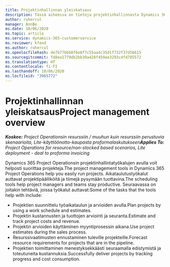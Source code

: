 ```yaml
---
title: Projektinhallinnan yleiskatsaus
description: Tässä aiheessa on tietoja projektinhallinnasta Dynamics 365 Project Operationsissa.
author: ruhercul
manager: AnnBe
ms.date: 10/06/2020
ms.topic: article
ms.service: dynamics-365-customerservice
ms.reviewer: kfend
ms.author: ruhercul
ms.openlocfilehash: de7b77bbb0f6e8f7c55aadc35d1f732f37d56615
ms.sourcegitcommit: fd8ea1779db2bb39a428f459ae3293c4fd785572
ms.translationtype: HT
ms.contentlocale: fi-FI
ms.lasthandoff: 10/06/2020
ms.locfileid: "3965772"
---
```

# <a name="project-management-overview"></a><span data-ttu-id="2b0ff-103">Projektinhallinnan yleiskatsaus</span><span class="sxs-lookup"><span data-stu-id="2b0ff-103">Project management overview</span></span>

<span data-ttu-id="2b0ff-104">_**Koskee:** Project Operationsin resurssiin / muuhun kuin resurssiin perustuvia skenaarioita, Lite-käyttöönotto-kaupasta proformalaskutukseen_</span><span class="sxs-lookup"><span data-stu-id="2b0ff-104">_**Applies To:** Project Operations for resource/non-stocked based scenarios, Lite deployment - deal to proforma invoicing_</span></span>

<span data-ttu-id="2b0ff-105">Dynamics 365 Project Operationsin projektinhallintatyökalujen avulla voit helposti suorittaa projekteja.</span><span class="sxs-lookup"><span data-stu-id="2b0ff-105">The project management tools in Dynamics 365 Project Operations help you easily run projects.</span></span> <span data-ttu-id="2b0ff-106">Aikataulutustyökalut auttavat projektipäälliköitä ja tiimejä pysymään tuottavina.</span><span class="sxs-lookup"><span data-stu-id="2b0ff-106">The scheduling tools help project managers and teams stay productive.</span></span> <span data-ttu-id="2b0ff-107">Seuraavassa on joitakin tehtäviä, joissa työkalut auttavat:</span><span class="sxs-lookup"><span data-stu-id="2b0ff-107">Some of the tasks that the tools help with include:</span></span>

- <span data-ttu-id="2b0ff-108">Projektien suunnittelu työaikataulun ja arvioiden avulla.</span><span class="sxs-lookup"><span data-stu-id="2b0ff-108">Plan projects by using a work schedule and estimates.</span></span>
- <span data-ttu-id="2b0ff-109">Projektin kustannusten ja tuottojen arviointi ja seuranta.</span><span class="sxs-lookup"><span data-stu-id="2b0ff-109">Estimate and track project costs and revenue.</span></span>
- <span data-ttu-id="2b0ff-110">Projektin arvioiden käyttäminen myyntiprosessin aikana.</span><span class="sxs-lookup"><span data-stu-id="2b0ff-110">Use project estimates during the sales process.</span></span>
- <span data-ttu-id="2b0ff-111">Resurssivaatimusten ennustaminen tuleville projekteille.</span><span class="sxs-lookup"><span data-stu-id="2b0ff-111">Forecast resource requirements for projects that are in the pipeline.</span></span>
- <span data-ttu-id="2b0ff-112">Projektien toimittaminen menestyksekkäästi seuraamalla edistymistä ja toteutuneita kustannuksia.</span><span class="sxs-lookup"><span data-stu-id="2b0ff-112">Successfully deliver projects by tracking progress and cost consumption.</span></span>

